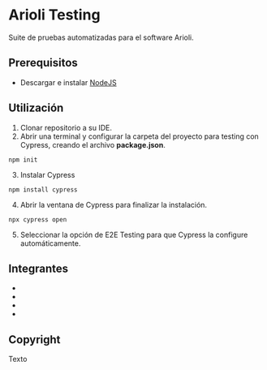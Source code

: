 # Arioli Testing

Suite de pruebas automatizadas para el software Arioli.

## Prerequisitos

- Descargar e instalar [NodeJS](https://nodejs.org/en/download)

## Utilización

1. Clonar repositorio a su IDE.
2. Abrir una terminal y configurar la carpeta del proyecto para testing con Cypress, creando el archivo **package.json**.

```
npm init
```

3. Instalar Cypress

```
npm install cypress
```

4. Abrir la ventana de Cypress para finalizar la instalación.

```
npx cypress open
```

5. Seleccionar la opción de E2E Testing para que Cypress la configure automáticamente.

## Integrantes

-
-
-
-

## Copyright

Texto

